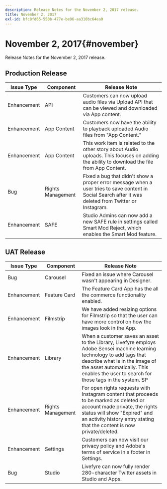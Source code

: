 ```yaml
---
description: Release Notes for the November 2, 2017 release.
title: November 2, 2017
exl-id: bfc8fd65-550b-477e-be96-aa310bc64ea0
---
```

# November 2, 2017{#november}

Release Notes for the November 2, 2017 release.

## Production Release

|  **Issue Type** | **Component** | **Release Note** |
|---|---|---|
|  Enhancement | API | Customers can now upload audio files via Upload API that can be viewed and downloaded via App content. |
|  Enhancement | App Content | Customers now have the ability to playback uploaded Audio files from "App Content." |
|  Enhancement | App Content | This work item is related to the other story about Audio uploads. This focuses on adding the ability to download the file from App Content. |
|  Bug | Rights Management | Fixed a bug that didn't show a proper error message when a user tries to save content in Social Search after it was deleted from Twitter or Instagram. |
|  Enhancement | SAFE | Studio Admins can now add a new SAFE rule in settings called Smart Mod Reject, which enables the Smart Mod feature. |

## UAT Release

|  **Issue Type** | **Component** | **Release Note** |
|---|---|---|
|  Bug | Carousel | Fixed an issue where Carousel wasn't appearing in Designer. |
|  Enhancement | Feature Card | The Feature Card App has the all the commerce functionality enabled.  |
|  Enhancement | Filmstrip | We have added resizing options for Filmstrip so that the user can have more control on how the images look in the App.  |
|  Enhancement | Library | When a customer saves an asset to the Library, Livefyre employs Adobe Sensei machine learning technology to add tags that describe what is in the image of the asset automatically. This enables the user to search for those tags in the system. SP |
|  Enhancement | Rights Management | For open rights requests with Instagram content that proceeds to be marked as deleted or account made private, the rights status will show "Expired" and an activity history entry stating that the content is now private/deleted. |
|  Enhancement | Settings | Customers can now visit our privacy policy and Adobe's terms of service in a footer in Settings.  |
|  Bug | Studio | Livefyre can now fully render 280-character Twitter assets in Studio and Apps. |
